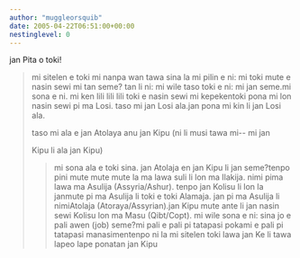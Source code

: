 ```yaml
---
author: "muggleorsquib"
date: 2005-04-22T06:51:00+00:00
nestinglevel: 0
---
```

jan Pita o toki!
> mi sitelen e toki mi nanpa wan tawa sina la mi pilin e ni: mi toki
> mute e nasin sewi mi tan seme? tan li ni: mi wile taso toki e ni:
> mi jan seme.mi sona e ni. mi ken lili lili lili toki e nasin sewi mi kepekentoki pona
> mi lon nasin sewi pi ma Losi. taso mi jan Losi ala.jan pona mi kin li jan Losi ala.
>> 
> taso mi ala e jan Atolaya anu jan Kipu (ni li musi tawa mi--
mi
> jan
> 
> Kipu li ala jan Kipu)
>> mi sona ala e toki sina. jan Atolaja en jan Kipu li jan seme?tenpo pini mute mute mute la ma lawa suli li lon ma Ilakija. nimi pima lawa ma Asulija (Assyria/Ashur). tenpo jan Kolisu li lon la janmute pi ma Asulija li toki e toki Alamaja. jan pi ma Asulija li nimiAtolaja (Atoraya/Assyrian).jan Kipu mute ante li jan nasin sewi Kolisu lon ma Masu (Qibt/Copt).
> mi wile sona e ni: sina jo e pali awen (job) seme?mi pali e pali pi tatapasi pokami e pali pi tatapasi manasimentenpo ni la mi sitelen toki lawa jan Ke li tawa lapeo lape ponatan jan Kipu